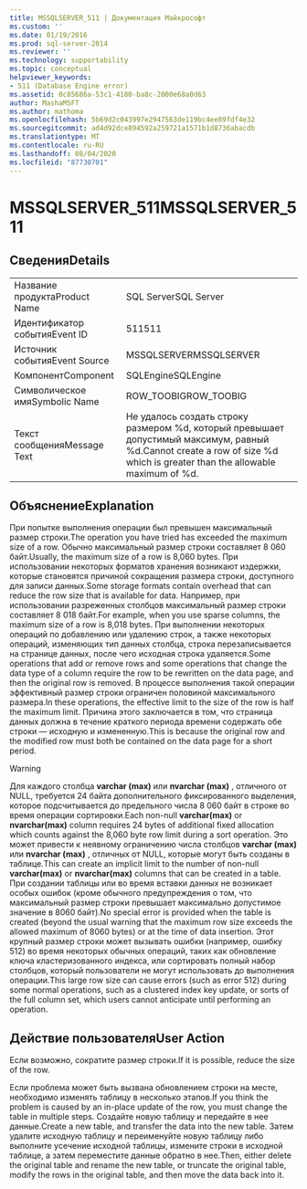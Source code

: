 ```yaml
---
title: MSSQLSERVER_511 | Документация Майкрософт
ms.custom: ''
ms.date: 01/19/2016
ms.prod: sql-server-2014
ms.reviewer: ''
ms.technology: supportability
ms.topic: conceptual
helpviewer_keywords:
- 511 (Database Engine error)
ms.assetid: 0c85686a-53c1-4180-ba8c-2000e68a0d63
author: MashaMSFT
ms.author: mathoma
ms.openlocfilehash: 5b69d2c043997e2947563de119bc4ee89fdf4e32
ms.sourcegitcommit: ad4d92dce894592a259721a1571b1d8736abacdb
ms.translationtype: MT
ms.contentlocale: ru-RU
ms.lasthandoff: 08/04/2020
ms.locfileid: "87730701"
---
```

# <a name="mssqlserver_511"></a><span data-ttu-id="7bcc8-102">MSSQLSERVER_511</span><span class="sxs-lookup"><span data-stu-id="7bcc8-102">MSSQLSERVER_511</span></span>
    
## <a name="details"></a><span data-ttu-id="7bcc8-103">Сведения</span><span class="sxs-lookup"><span data-stu-id="7bcc8-103">Details</span></span>  
  
|||  
|-|-|  
|<span data-ttu-id="7bcc8-104">Название продукта</span><span class="sxs-lookup"><span data-stu-id="7bcc8-104">Product Name</span></span>|<span data-ttu-id="7bcc8-105">SQL Server</span><span class="sxs-lookup"><span data-stu-id="7bcc8-105">SQL Server</span></span>|  
|<span data-ttu-id="7bcc8-106">Идентификатор события</span><span class="sxs-lookup"><span data-stu-id="7bcc8-106">Event ID</span></span>|<span data-ttu-id="7bcc8-107">511</span><span class="sxs-lookup"><span data-stu-id="7bcc8-107">511</span></span>|  
|<span data-ttu-id="7bcc8-108">Источник события</span><span class="sxs-lookup"><span data-stu-id="7bcc8-108">Event Source</span></span>|<span data-ttu-id="7bcc8-109">MSSQLSERVER</span><span class="sxs-lookup"><span data-stu-id="7bcc8-109">MSSQLSERVER</span></span>|  
|<span data-ttu-id="7bcc8-110">Компонент</span><span class="sxs-lookup"><span data-stu-id="7bcc8-110">Component</span></span>|<span data-ttu-id="7bcc8-111">SQLEngine</span><span class="sxs-lookup"><span data-stu-id="7bcc8-111">SQLEngine</span></span>|  
|<span data-ttu-id="7bcc8-112">Символическое имя</span><span class="sxs-lookup"><span data-stu-id="7bcc8-112">Symbolic Name</span></span>|<span data-ttu-id="7bcc8-113">ROW_TOOBIG</span><span class="sxs-lookup"><span data-stu-id="7bcc8-113">ROW_TOOBIG</span></span>|  
|<span data-ttu-id="7bcc8-114">Текст сообщения</span><span class="sxs-lookup"><span data-stu-id="7bcc8-114">Message Text</span></span>|<span data-ttu-id="7bcc8-115">Не удалось создать строку размером %d, который превышает допустимый максимум, равный %d.</span><span class="sxs-lookup"><span data-stu-id="7bcc8-115">Cannot create a row of size %d which is greater than the allowable maximum of %d.</span></span>|  
  
## <a name="explanation"></a><span data-ttu-id="7bcc8-116">Объяснение</span><span class="sxs-lookup"><span data-stu-id="7bcc8-116">Explanation</span></span>  
 <span data-ttu-id="7bcc8-117">При попытке выполнения операции был превышен максимальный размер строки.</span><span class="sxs-lookup"><span data-stu-id="7bcc8-117">The operation you have tried has exceeded the maximum size of a row.</span></span> <span data-ttu-id="7bcc8-118">Обычно максимальный размер строки составляет 8 060 байт.</span><span class="sxs-lookup"><span data-stu-id="7bcc8-118">Usually, the maximum size of a row is 8,060 bytes.</span></span> <span data-ttu-id="7bcc8-119">При использовании некоторых форматов хранения возникают издержки, которые становятся причиной сокращения размера строки, доступного для записи данных.</span><span class="sxs-lookup"><span data-stu-id="7bcc8-119">Some storage formats contain overhead that can reduce the row size that is available for data.</span></span> <span data-ttu-id="7bcc8-120">Например, при использовании разреженных столбцов максимальный размер строки составляет 8 018 байт.</span><span class="sxs-lookup"><span data-stu-id="7bcc8-120">For example, when you use sparse columns, the maximum size of a row is 8,018 bytes.</span></span> <span data-ttu-id="7bcc8-121">При выполнении некоторых операций по добавлению или удалению строк, а также некоторых операций, изменяющих тип данных столбца, строка перезаписывается на странице данных, после чего исходная строка удаляется.</span><span class="sxs-lookup"><span data-stu-id="7bcc8-121">Some operations that add or remove rows and some operations that change the data type of a column require the row to be rewritten on the data page, and then the original row is removed.</span></span> <span data-ttu-id="7bcc8-122">В процессе выполнения такой операции эффективный размер строки ограничен половиной максимального размера.</span><span class="sxs-lookup"><span data-stu-id="7bcc8-122">In these operations, the effective limit to the size of the row is half the maximum limit.</span></span> <span data-ttu-id="7bcc8-123">Причина этого заключается в том, что страница данных должна в течение краткого периода времени содержать обе строки — исходную и измененную.</span><span class="sxs-lookup"><span data-stu-id="7bcc8-123">This is because the original row and the modified row must both be contained on the data page for a short period.</span></span>  
  
> [!WARNING]  
>  <span data-ttu-id="7bcc8-124">Для каждого столбца **varchar (max)** или **nvarchar (max)** , отличного от NULL, требуется 24 байта дополнительного фиксированного выделения, которое подсчитывается до предельного числа 8 060 байт в строке во время операции сортировки.</span><span class="sxs-lookup"><span data-stu-id="7bcc8-124">Each non-null  **varchar(max)** or **nvarchar(max)** column requires 24 bytes of additional fixed allocation which counts against the 8,060 byte row limit during a sort operation.</span></span> <span data-ttu-id="7bcc8-125">Это может привести к неявному ограничению числа столбцов **varchar (max)** или **nvarchar (max)** , отличных от NULL, которые могут быть созданы в таблице.</span><span class="sxs-lookup"><span data-stu-id="7bcc8-125">This can create an implicit limit to the number of non-null **varchar(max)** or **nvarchar(max)** columns that can be created in a table.</span></span> <span data-ttu-id="7bcc8-126">При создании таблицы или во время вставки данных не возникает особых ошибок (кроме обычного предупреждения о том, что максимальный размер строки превышает максимально допустимое значение в 8060 байт).</span><span class="sxs-lookup"><span data-stu-id="7bcc8-126">No special error is provided when the table is created (beyond the usual warning that the maximum row size exceeds the allowed maximum of 8060 bytes) or at the time of data insertion.</span></span> <span data-ttu-id="7bcc8-127">Этот крупный размер строки может вызывать ошибки (например, ошибку 512) во время некоторых обычных операций, таких как обновление ключа кластеризованного индекса, или сортировать полный набор столбцов, который пользователи не могут использовать до выполнения операции.</span><span class="sxs-lookup"><span data-stu-id="7bcc8-127">This large row size can cause errors (such as error 512) during some normal operations, such as a clustered index key update, or sorts of the full column set, which users cannot anticipate until performing an operation.</span></span>  
  
## <a name="user-action"></a><span data-ttu-id="7bcc8-128">Действие пользователя</span><span class="sxs-lookup"><span data-stu-id="7bcc8-128">User Action</span></span>  
 <span data-ttu-id="7bcc8-129">Если возможно, сократите размер строки.</span><span class="sxs-lookup"><span data-stu-id="7bcc8-129">If it is possible, reduce the size of the row.</span></span>  
  
 <span data-ttu-id="7bcc8-130">Если проблема может быть вызвана обновлением строки на месте, необходимо изменять таблицу в несколько этапов.</span><span class="sxs-lookup"><span data-stu-id="7bcc8-130">If you think the problem is caused by an in-place update of the row, you must change the table in multiple steps.</span></span> <span data-ttu-id="7bcc8-131">Создайте новую таблицу и передайте в нее данные.</span><span class="sxs-lookup"><span data-stu-id="7bcc8-131">Create a new table, and transfer the data into the new table.</span></span> <span data-ttu-id="7bcc8-132">Затем удалите исходную таблицу и переименуйте новую таблицу либо выполните усечение исходной таблицы, измените строки в исходной таблице, а затем переместите данные обратно в нее.</span><span class="sxs-lookup"><span data-stu-id="7bcc8-132">Then, either delete the original table and rename the new table, or truncate the original table, modify the rows in the original table, and then move the data back into it.</span></span>  
  
  
